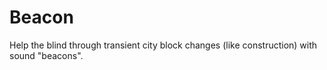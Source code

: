 # Beacon
Help the blind through transient city block changes (like construction) with sound "beacons".

